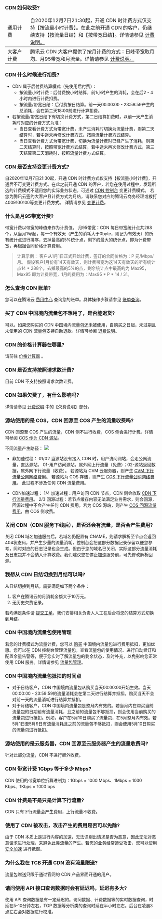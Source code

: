 [](id:q1)
### CDN 如何收费?

<table>
<thead>
<tr>
<td style="width: 15%">通用计费</td>
<td>自2020年12月7日21:30起，开通 CDN 时计费方式仅支持【按流量小时计费】。在此之前开通 CDN 的客户，仍继续支持【按流量日结】和【按带宽日结】。详情请参见 <a href="https://cloud.tencent.com/document/product/228/2949">计费说明</href>。</td>
</tr>
</thead>
<tbody><tr>
<td>大客户计费</td>
<td>腾讯云 CDN 大客户提供了按月计费的方式：日峰带宽取月均、月95带宽和月流量。详情请参见 <a href="https://cloud.tencent.com/document/product/228/2949">计费说明</href>。</td>
</tr>
</tbody></table>

[](id:q2)
### CDN 什么时候进行扣费?
- CDN 属于后付费结算模式（先使用后付费）：
	- 按流量小时计费：后付费按小时结算，前1小时产生的消耗，会在后2 - 4小时内进行计费扣费。
	- 按流量/带宽日结：后付费按日结算。前一天00:00:00 - 23:59:59产生的总消耗，会在第二天18:00前进行计算扣费。
- 若按流量/带宽日结下有切换计费方式，第二日结算扣费时，以前一天产生消耗时对应的计费方式为准：
	- 当日查看计费方式为带宽计费，未产生消耗时切换为流量计费，则第二天结算时，若中途未再修改计费方式，按照流量计费方式结算。
	- 当日查看计费方式为带宽计费，切换为流量计费时已经产生了消耗，则第二天结算时，按照带宽计费方式结算，若中途未再次修改计费方式，第三天结算第二天消耗时，按照流量计费方式结算。

[](id:q3)
### CDN 是否支持变更计费方式?

自2020年12月7日21:30起，开通 CDN 时计费方式仅支持【按流量小时计费】，开通后不可变更计费方式。在此之前开通 CDN 的客户，若您在使用过程中，发现所选的计费模式不适用您的实际业务状态，可通过 [CDN 控制台](https://console.cloud.tencent.com/cdn) 变更计费模式。
若您为腾讯云签约大客户且计费方式为月结，请联系您对应的腾讯云商务经理或拨打4009100100等变更计费方式。
详情请参见 [变更计费](https://cloud.tencent.com/document/product/228/3077)。

[](id:q4)
### 什么是月95带宽计费?
带宽计费以带宽的峰值来作为计费值。
月95带宽：CDN 每日带宽统计点共288个，从当月1号起，每一个有效天（产生的消耗大于0byte，则记为有效天）的所有统计点进行排序，去掉最高的5%统计点，剩下的最大的统计点，即为计费带宽，再根据合同价格计算费用。
> 计算示例：
> 客户从1月1日正式开始计费，签订的合同价格为：P 元/Mbps/月。
> 假设客户1月份有14天有效天，则计费带宽为这14天有效天的所有统计点14 * 288个，去掉最高的5%的点，剩余统计点中最高的为 Max95，Max95 即为计费带宽，1月的费用为：Max95 * P * 14 / 31。

[](id:q5)
### 怎么查询 CDN 账单?
您可以在腾讯云 [费用中心](https://console.cloud.tencent.com/account) 查询您的账单。具体操作步骤请参见 [账单查询](https://cloud.tencent.com/document/product/228/6071)。

[](id:q6)
### 买了 CDN 中国境内流量包不想用了，是否能退货?
可以。如果您购买的 CDN 中国境内流量包还未被使用，自购买之日起，未过期且未使用的 CDN 流量包支持自助退款。详情可参阅 [退费说明](https://cloud.tencent.com/document/product/228/41214)。

[](id:q7)
### CDN 的价格计算器在哪里?
请前往 [价格计算器](https://buy.cloud.tencent.com/price/cdn/calculator) 。

[](id:q8)
### CDN 是否支持按照请求数计费?
目前 CDN 不支持按照请求次数计费。

[](id:q9)
### CDN 如果欠费了，有什么影响吗?
详情请参见 [计费说明](https://cloud.tencent.com/document/product/228/2949) 中的【欠费说明】部分。



[](id:q10)
### 源站使用的是 COS，CDN 回源至 COS 产生的流量收费吗?
CDN 回源至 COS 产生的流量，CDN 侧不进行收费，COS 侧会进行计费。详情可参阅 [COS 作为 CDN 源站](https://cloud.tencent.com/document/product/228/37849)。

 不同流量产生路径：
![](https://qcloudimg.tencent-cloud.cn/raw/64dab1fb7f448461c54cf5108e8f9ab5.jpg)

- 非加速过程：
01/02 当源站没有接入 CDN 时，用户访问网站，会走公网流量，直达源站。
01-用户访问源站，属外网上行流量（免费）；02-源站返回数据，属外网下行流量（收费）。
若源站为 CVM 云服务器，则产生 [CVM 下行流量公网网络费用](https://cloud.tencent.com/document/product/213/51767)。
若源站为 COS 存储，则产生 [COS 下行流量公网网络费用](https://cloud.tencent.com/document/product/436/6241)。
此过程不涉及任何 CDN 流量费用。

- CDN加速过程：
1/4 加速过程：用户访问 CDN 节点，CDN 侧会收取 [CDN 下行流量费用](https://cloud.tencent.com/document/product/228/2949)。
2/3 回源过程：若节点缓存内容无法满足业务需求，则会回源，回源过程中不会产生任何 CDN 费用。若为 COS 源站，则产生 [COS 回源流量费用](https://cloud.tencent.com/document/product/436/6241)，由 COS 侧收费。

[](id:q11)
### 关闭 CDN（CDN 服务下线后），是否还会有流量，是否会产生费用?
关闭 CDN 域名加速服务后，若域名仍配置有 CNAME，则请求解析至节点会返回404状态码，并产生少量的流量消耗，控制台会把这部分数据记录保留以便您参考，同时对应的日志记录也会生成。但由于您的域名已关闭，实际这部分流量消耗及日志包并不会纳入计算收费。我们建议您在停止加速服务前，可先修改解析回源。


[](id:q12)
### 我想从 CDN 日结切换到月结可以吗?

从日结切换到月结，需要满足如下两个条件： 
1. 客户在腾讯云的月消耗金额大于10万元。
2. 无历史欠费记录。

若均满足条件请 [提交工单](https://console.qcloud.com/workorder/category)，我们安排相关负责人人工在后台将您的结算方式切换到月结。

[](id:q13)
### CDN 中国境内流量包使用管理

若您的计费模式为流量计费，您可以 [购买](https://buy.cloud.tencent.com/cdn_package#package) 中国境内流量包进行费用抵扣，更加优惠。您可以在 CDN 控制台管理流量包，查看流量包的使用情况、进行自动续订和配置余量告警等，便于您实时了解流量包的剩余状态，及时补充，以免影响您正常使用 CDN 服务。详情请参见 [流量包管理](https://cloud.tencent.com/document/product/228/6306)。

[](id:q14)
### CDN 中国境内流量包抵扣的时间点

- 对于日结客户，CDN 中国境内流量包从购买当天00:00:00开始生效。当天00:00:00 - 23:59:59的流量消耗会在第二天进行结算并抵扣。购买当天不会对前一天的流量消耗进行结算并抵扣。
- 对于月结客户，CDN 中国境内流量包是整月内有效的。若当月内在购买当前流量包的日期前有流量消耗，且之前的流量包不够抵扣，则会使用当前购买的流量包进行抵扣。例如，客户在5月10日购买了流量包，在5月整月内有效。若5月1日至5月9日有流量消耗且之前的流量包不够抵扣，则会使用5月10日购买的流量包进行抵扣。

[](id:q15)
### 源站使用的是云服务器，CDN 回源至云服务器产生的流量收费吗?

针对此部分流量，CDN 不进行额外收费。

[](id:q16)
### CDN 带宽计费 1Gbps 等于多少 Mbps?

CDN 使用的带宽单位折算进制为：1Gbps = 1000 Mbps、1Mbps = 1000 Kbps、1Kbps = 1000 bps


[](id:q17)
### CDN 计费是不是只是计算下行流量?

CDN 只有下行流量会产生费用，上行流量不收费。

[](id:q18)
### 使用了 CDN 被攻击，攻击产生的费用是否可以免除?
由于 CDN 本质上是进行内容的加速，无法识别出请求是否为恶意，因此无法对恶意请求进行处理，来避免此类流量的产生。若您的业务经常遭受攻击，您可以使用 [安全加速](https://cloud.tencent.com/product/scdn) 进行抵御。

[](id:q19)
### 为什么我在 TCB 开通 CDN 没有流量赠送?
流量包赠送只限于通过官网的 CDN 产品界面开通的用户。

[](id:q20)
### 请问使用 API 接口查询数据时会有延迟吗，延迟有多大?
使用 API 查询数据是有一定延迟的。访问数据、计费数据等的实时数据查询，时延在5-10分钟左右，TOP 数据等分析类的查询时延在半小时左右。后台在凌晨3点左右会对数据进行校准。


